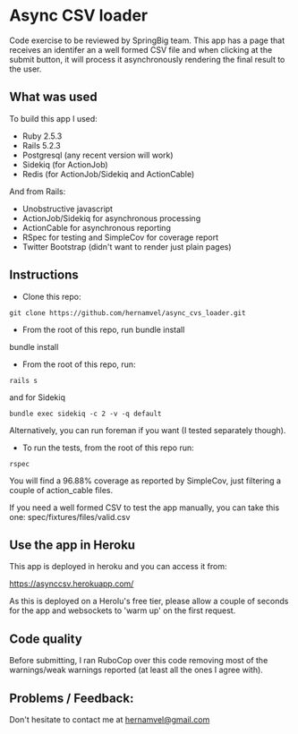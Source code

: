 # Async CSV loader

Code exercise to be reviewed by SpringBig team. This app has a page
that receives an identifer an a well formed CSV file and when clicking
at the submit button, it will process it asynchronously rendering the final
result to the user.

## What was used

To build this app I used:

- Ruby 2.5.3
- Rails 5.2.3
- Postgresql (any recent version will work)
- Sidekiq (for ActionJob)
- Redis (for ActionJob/Sidekiq and ActionCable)

And from Rails:

- Unobstructive javascript
- ActionJob/Sidekiq for asynchronous processing
- ActionCable for asynchronous reporting
- RSpec for testing and SimpleCov for coverage report
- Twitter Bootstrap (didn't want to render just plain pages)

## Instructions

- Clone this repo:

```
git clone https://github.com/hernamvel/async_cvs_loader.git
```

- From the root of this repo, run bundle install

bundle install

- From the root of this repo, run:

```
rails s
```

and for Sidekiq

```
bundle exec sidekiq -c 2 -v -q default
```

Alternatively, you can run foreman if you want (I tested separately though).

- To run the tests, from the root of this repo run:

```
rspec
```

You will find a 96.88% coverage as reported by SimpleCov, just filtering a 
couple of action_cable files.

If you need a well formed CSV to test the app manually, you can take
this one: spec/fixtures/files/valid.csv

## Use the app in Heroku

This app is deployed in heroku and you can access it from:

https://asynccsv.herokuapp.com/

As this is deployed on a Herolu's free tier, please allow a couple
of seconds for the app and websockets to 'warm up' on the first request.

## Code quality

Before submitting, I ran RuboCop over this code removing most of the warnings/weak warnings 
reported (at least all the ones I agree with).

## Problems / Feedback:

Don't hesitate to contact me at hernamvel@gmail.com

